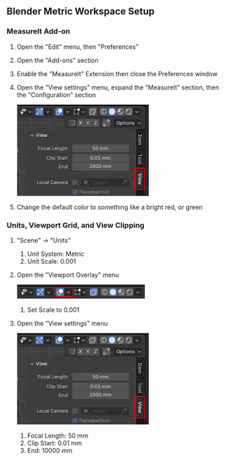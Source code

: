## Blender Metric Workspace Setup

### MeasureIt Add-on
1. Open the "Edit" menu, then "Preferences"
1. Open the "Add-ons" section
1. Enable the "MeasureIt" Extension then close the Preferences window
1. Open the "View settings" menu, expand the "MeasureIt" section, then the "Configuration" section

    ![View Settings](data/image/blender-view-settings-location.png)

1. Change the default color to something like a bright red, or green


### Units, Viewport Grid, and View Clipping
1. "Scene" -> "Units"
    1. Unit System: Metric
    1. Unit Scale:  0.001
1. Open the "Viewport Overlay" menu

    ![Viewport Overlay](data/image/blender-metric-viewport-overlays-location.png) 

    1. Set Scale to 0.001


1. Open the "View settings" menu

    ![View Settings](data/image/blender-view-settings-location.png)

    1. Focal Length: 50 mm
    1. Clip Start:   0.01 mm
    1. End:          10000 mm



